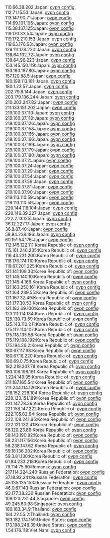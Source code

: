 110.66.38.202:Japan: [ovpn config](vpn/110_66_38_202.ovpn)  
112.71.15.53:Japan: [ovpn config](vpn/112_71_15_53.ovpn)  
113.147.90.71:Japan: [ovpn config](vpn/113_147_90_71.ovpn)  
114.69.101.195:Japan: [ovpn config](vpn/114_69_101_195.ovpn)  
115.38.137.125:Japan: [ovpn config](vpn/115_38_137_125.ovpn)  
119.170.33.54:Japan: [ovpn config](vpn/119_170_33_54.ovpn)  
119.172.210.153:Japan: [ovpn config](vpn/119_172_210_153.ovpn)  
119.63.176.63:Japan: [ovpn config](vpn/119_63_176_63.ovpn)  
126.111.178.220:Japan: [ovpn config](vpn/126_111_178_220.ovpn)  
138.64.102.72:Japan: [ovpn config](vpn/138_64_102_72.ovpn)  
138.64.96.223:Japan: [ovpn config](vpn/138_64_96_223.ovpn)  
153.145.150.119:Japan: [ovpn config](vpn/153_145_150_119.ovpn)  
153.163.187.80:Japan: [ovpn config](vpn/153_163_187_80.ovpn)  
157.120.88.5:Japan: [ovpn config](vpn/157_120_88_5.ovpn)  
180.199.113.181:Japan: [ovpn config](vpn/180_199_113_181.ovpn)  
180.1.23.57:Japan: [ovpn config](vpn/180_1_23_57.ovpn)  
202.79.8.144:Japan: [ovpn config](vpn/202_79_8_144.ovpn)  
203.179.136.244:Japan: [ovpn config](vpn/203_179_136_244.ovpn)  
210.203.247.82:Japan: [ovpn config](vpn/210_203_247_82.ovpn)  
211.133.151.202:Japan: [ovpn config](vpn/211_133_151_202.ovpn)  
219.100.37.110:Japan: [ovpn config](vpn/219_100_37_110.ovpn)  
219.100.37.118:Japan: [ovpn config](vpn/219_100_37_118.ovpn)  
219.100.37.126:Japan: [ovpn config](vpn/219_100_37_126.ovpn)  
219.100.37.158:Japan: [ovpn config](vpn/219_100_37_158.ovpn)  
219.100.37.165:Japan: [ovpn config](vpn/219_100_37_165.ovpn)  
219.100.37.166:Japan: [ovpn config](vpn/219_100_37_166.ovpn)  
219.100.37.169:Japan: [ovpn config](vpn/219_100_37_169.ovpn)  
219.100.37.179:Japan: [ovpn config](vpn/219_100_37_179.ovpn)  
219.100.37.190:Japan: [ovpn config](vpn/219_100_37_190.ovpn)  
219.100.37.2:Japan: [ovpn config](vpn/219_100_37_2.ovpn)  
219.100.37.24:Japan: [ovpn config](vpn/219_100_37_24.ovpn)  
219.100.37.29:Japan: [ovpn config](vpn/219_100_37_29.ovpn)  
219.100.37.54:Japan: [ovpn config](vpn/219_100_37_54.ovpn)  
219.100.37.56:Japan: [ovpn config](vpn/219_100_37_56.ovpn)  
219.100.37.81:Japan: [ovpn config](vpn/219_100_37_81.ovpn)  
219.100.37.90:Japan: [ovpn config](vpn/219_100_37_90.ovpn)  
219.113.110.59:Japan: [ovpn config](vpn/219_113_110_59.ovpn)  
219.113.110.59:Japan: [ovpn config](vpn/219_113_110_59.ovpn)  
220.144.118.104:Japan: [ovpn config](vpn/220_144_118_104.ovpn)  
220.146.39.227:Japan: [ovpn config](vpn/220_146_39_227.ovpn)  
222.2.13.125:Japan: [ovpn config](vpn/222_2_13_125.ovpn)  
36.12.227.17:Japan: [ovpn config](vpn/36_12_227_17.ovpn)  
36.8.87.40:Japan: [ovpn config](vpn/36_8_87_40.ovpn)  
58.94.238.196:Japan: [ovpn config](vpn/58_94_238_196.ovpn)  
60.151.54.176:Japan: [ovpn config](vpn/60_151_54_176.ovpn)  
112.145.122.111:Korea Republic of: [ovpn config](vpn/112_145_122_111.ovpn)  
115.161.246.235:Korea Republic of: [ovpn config](vpn/115_161_246_235.ovpn)  
116.43.231.200:Korea Republic of: [ovpn config](vpn/116_43_231_200.ovpn)  
118.176.174.110:Korea Republic of: [ovpn config](vpn/118_176_174_110.ovpn)  
119.67.201.225:Korea Republic of: [ovpn config](vpn/119_67_201_225.ovpn)  
121.141.108.33:Korea Republic of: [ovpn config](vpn/121_141_108_33.ovpn)  
121.145.140.10:Korea Republic of: [ovpn config](vpn/121_145_140_10.ovpn)  
121.145.4.166:Korea Republic of: [ovpn config](vpn/121_145_4_166.ovpn)  
121.163.250.161:Korea Republic of: [ovpn config](vpn/121_163_250_161.ovpn)  
121.164.239.55:Korea Republic of: [ovpn config](vpn/121_164_239_55.ovpn)  
121.167.32.49:Korea Republic of: [ovpn config](vpn/121_167_32_49.ovpn)  
121.177.30.53:Korea Republic of: [ovpn config](vpn/121_177_30_53.ovpn)  
121.182.69.100:Korea Republic of: [ovpn config](vpn/121_182_69_100.ovpn)  
123.111.114.134:Korea Republic of: [ovpn config](vpn/123_111_114_134.ovpn)  
125.130.73.59:Korea Republic of: [ovpn config](vpn/125_130_73_59.ovpn)  
125.143.112.211:Korea Republic of: [ovpn config](vpn/125_143_112_211.ovpn)  
175.112.114.107:Korea Republic of: [ovpn config](vpn/175_112_114_107.ovpn)  
175.118.135.58:Korea Republic of: [ovpn config](vpn/175_118_135_58.ovpn)  
175.119.108.192:Korea Republic of: [ovpn config](vpn/175_119_108_192.ovpn)  
175.194.36.2:Korea Republic of: [ovpn config](vpn/175_194_36_2.ovpn)  
180.67.117.98:Korea Republic of: [ovpn config](vpn/180_67_117_98.ovpn)  
180.67.16.220:Korea Republic of: [ovpn config](vpn/180_67_16_220.ovpn)  
180.69.0.75:Korea Republic of: [ovpn config](vpn/180_69_0_75.ovpn)  
182.219.207.78:Korea Republic of: [ovpn config](vpn/182_219_207_78.ovpn)  
183.106.198.161:Korea Republic of: [ovpn config](vpn/183_106_198_161.ovpn)  
1.224.149.35:Korea Republic of: [ovpn config](vpn/1_224_149_35.ovpn)  
211.187.165.54:Korea Republic of: [ovpn config](vpn/211_187_165_54.ovpn)  
211.244.114.126:Korea Republic of: [ovpn config](vpn/211_244_114_126.ovpn)  
218.152.228.104:Korea Republic of: [ovpn config](vpn/218_152_228_104.ovpn)  
220.123.151.189:Korea Republic of: [ovpn config](vpn/220_123_151_189.ovpn)  
221.147.78.36:Korea Republic of: [ovpn config](vpn/221_147_78_36.ovpn)  
221.158.147.222:Korea Republic of: [ovpn config](vpn/221_158_147_222.ovpn)  
222.105.82.64:Korea Republic of: [ovpn config](vpn/222_105_82_64.ovpn)  
222.108.241.95:Korea Republic of: [ovpn config](vpn/222_108_241_95.ovpn)  
222.121.132.41:Korea Republic of: [ovpn config](vpn/222_121_132_41.ovpn)  
58.120.23.86:Korea Republic of: [ovpn config](vpn/58_120_23_86.ovpn)  
58.143.190.82:Korea Republic of: [ovpn config](vpn/58_143_190_82.ovpn)  
58.231.117.156:Korea Republic of: [ovpn config](vpn/58_231_117_156.ovpn)  
58.238.147.62:Korea Republic of: [ovpn config](vpn/58_238_147_62.ovpn)  
59.18.136.202:Korea Republic of: [ovpn config](vpn/59_18_136_202.ovpn)  
59.3.81.130:Korea Republic of: [ovpn config](vpn/59_3_81_130.ovpn)  
61.84.233.218:Korea Republic of: [ovpn config](vpn/61_84_233_218.ovpn)  
79.114.75.80:Romania: [ovpn config](vpn/79_114_75_80.ovpn)  
217.114.224.240:Russian Federation: [ovpn config](vpn/217_114_224_240.ovpn)  
37.18.92.241:Russian Federation: [ovpn config](vpn/37_18_92_241.ovpn)  
45.135.135.153:Russian Federation: [ovpn config](vpn/45_135_135_153.ovpn)  
46.0.67.143:Russian Federation: [ovpn config](vpn/46_0_67_143.ovpn)  
93.177.38.236:Russian Federation: [ovpn config](vpn/93_177_38_236.ovpn)  
109.123.231.44:Singapore: [ovpn config](vpn/109_123_231_44.ovpn)  
49.245.60.98:Singapore: [ovpn config](vpn/49_245_60_98.ovpn)  
180.183.34.9:Thailand: [ovpn config](vpn/180_183_34_9.ovpn)  
184.22.55.2:Thailand: [ovpn config](vpn/184_22_55_2.ovpn)  
163.182.174.159:United States: [ovpn config](vpn/163_182_174_159.ovpn)  
173.198.248.39:United States: [ovpn config](vpn/173_198_248_39.ovpn)  
1.54.176.118:Viet Nam: [ovpn config](vpn/1_54_176_118.ovpn)  

